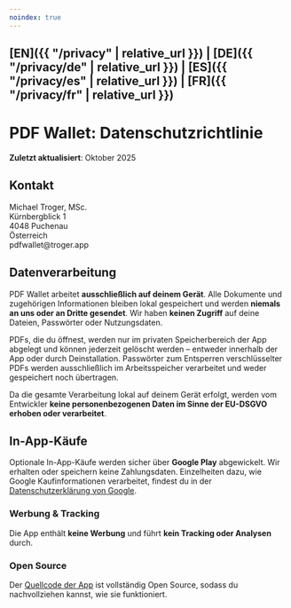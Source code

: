 ```yaml
---
noindex: true
---
```


## [EN]({{ "/privacy" | relative_url }}) | [DE]({{ "/privacy/de" | relative_url }})  | [ES]({{ "/privacy/es" | relative_url }})  | [FR]({{ "/privacy/fr" | relative_url }})

# PDF Wallet: Datenschutzrichtlinie

**Zuletzt aktualisiert**: Oktober 2025

## Kontakt

Michael Troger, MSc.  
Kürnbergblick 1  
4048 Puchenau  
Österreich  
&#112;&#100;&#102;&#119;&#97;&#108;&#108;&#101;&#116;&#64;&#116;&#114;&#111;&#103;&#101;&#114;&#46;&#97;&#112;&#112;

## Datenverarbeitung

PDF Wallet arbeitet **ausschließlich auf deinem Gerät**.
Alle Dokumente und zugehörigen Informationen bleiben lokal gespeichert und werden **niemals an uns oder an Dritte gesendet**.
Wir haben **keinen Zugriff** auf deine Dateien, Passwörter oder Nutzungsdaten.

PDFs, die du öffnest, werden nur im privaten Speicherbereich der App abgelegt und können jederzeit gelöscht werden – entweder innerhalb der App oder durch Deinstallation.
Passwörter zum Entsperren verschlüsselter PDFs werden ausschließlich im Arbeitsspeicher verarbeitet und weder gespeichert noch übertragen.

Da die gesamte Verarbeitung lokal auf deinem Gerät erfolgt, werden vom Entwickler **keine personenbezogenen Daten im Sinne der EU-DSGVO erhoben oder verarbeitet**.

## In-App-Käufe

Optionale In-App-Käufe werden sicher über **Google Play** abgewickelt.
Wir erhalten oder speichern keine Zahlungsdaten.
Einzelheiten dazu, wie Google Kaufinformationen verarbeitet, findest du in der [Datenschutzerklärung von Google](https://policies.google.com/privacy).

### Werbung & Tracking

Die App enthält **keine Werbung** und führt **kein Tracking oder Analysen** durch.

### Open Source

Der [Quellcode der App](https://github.com/michaeltroger/pdfwallet-android) ist vollständig Open Source, sodass du nachvollziehen kannst, wie sie funktioniert.